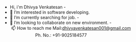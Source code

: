  - Hi, i'm Dhivya Venkatesan - 
 - 👀 I’m interested in software developing. 
 - 🌱 I’m currently searching for job. - 
 - 💞️ I’m looking to collaborate on new environment.
 - 📫 How to reach me Mail:dhivyavenkatesan001@gmail.com
                      Ph. No.: +91-9025184577
